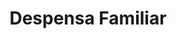 ---
title: "Despensa Familiar"
url: /usulutan/despensa-familiar-1-calle-oriente/
shop: Supermarkt
---
